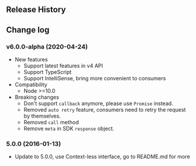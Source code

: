 ## Release History

## Change log

### v6.0.0-alpha (2020-04-24)
- New features
	- Support latest features in v4 API
	- Support TypeScript
	- Support IntelliSense, bring more convenient to consumers
- Compatibility
	- Node >=10.0
- Breaking changes
	- Don't support `callback` anymore, please use `Promise` instead.
	- Removed `auto retry` feature, consumers need to retry the request by themselves.
	- Removed `call` method
  - Remove `meta` in SDK `response` object.

### 5.0.0 (2016-01-13)
* Update to 5.0.0, use Context-less interface, go to README.md for more
